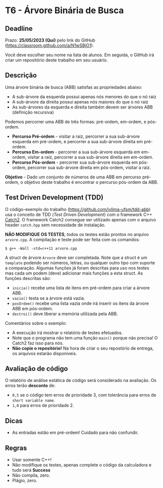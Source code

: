 
# T6 - Árvore Binária de Busca

## Deadline

Prazo: **25/05/2023 (Qui)** pelo link do GitHub (https://classroom.github.com/a/N1wSBjO1).

Você deve escolher seu nome na lista de alunos. Em seguida, o GitHub irá criar um repositório deste trabalho em seu usuário.

## Descrição

Uma árvore binária de busca (ABB) satisfas as propriedades abaixo:
- A sub-árvore da esquerda possui apenas nós menores do que o nó raiz
- A sub-árvore da direita possui apenas nós maiores do que o nó raiz
- As sub-árvores da esquerda e direita também devem ser árvores ABB (definição recursiva)

Podemos percorrer uma ABB de três formas: pré-ordem, em-ordem, e pós-ordem.
- **Percurso Pré-ordem** - visitar a raiz, percorrer a sua sub-árvore esquerda em pré-ordem, e percorrer a sua sub-árvore direita em pré-ordem.
- **Percurso Em-ordem** - percorrer a sua sub-árvore esquerda em em-ordem, visitar a raiz, percorrer a sua sub-árvore direita em em-ordem.
- **Percurso Pós-ordem** -  percorrer sua sub-árvore esquerda em pós-ordem, percorrer sua sub-árvore direita em pós-ordem, visitar a raiz.

**Objetivo** - Dado um conjunto de números de uma ABB em percurso pré-ordem, o objetivo deste trabalho é encontrar o percurso pós-ordem da ABB.

## Test Driven Development (TDD)

O código-exemplo do trabalho (https://github.com/jvlima-ufsm/tdd-abb) usa o conceito de TDD (*Test Driven Development*) com o framework C++ [Catch2](https://github.com/catchorg/Catch2/tree/v2.x).
O framework Catch2 consegue ser utilizado apenas com o arquivo header `catch.hpp` sem necessidade de instalação.

**NÃO MODIFIQUE OS TESTES**, todos os testes estão prontos no arquivo `arvore.cpp`. A compilação e teste pode ser feita com os comandos:
```
$ g++ -Wall -std=c++11 arvore.cpp 
```

A struct de árvore `Arvore` deve ser completada. Note que a struct é um `template` podendo ser números, letras, ou qualquer outro tipo com suporte a comparação. Algumas funções já foram descritas para uso nos testes mas cada um podem (deve) adicionar mais funções a esta struct. As funções descritas são:
- `inicia()` recebe uma lista de itens em pré-ordem para criar a árvore ABB.
- `vazio()` testa se a árvore está vazia.
- `posOrdem()` recebe uma lista vazia onde irá inserir os itens da árvore ABB em pós-ordem.
- `destroi()` deve liberar a memória utilizada pela ABB.


Comentários sobre o exemplo:
- A execução irá mostrar o relatório de testes efetuados.
- Note que o programa não tem uma função `main()` porque não precisa! O Catch2 faz isso para nós.
- **Não copie o repositório!** Na hora de criar o seu repostório de entrega, os arquivos estarão disponíveis.

## Avaliação de código

O relatório de análise estática de código será considerado na avaliação. Os erros terão **desconto** de:
- `0,5` se o código tem erros de prioridade 3, com tolerância para erros de `short variable name`.
- `1,0` para erros de prioridade 2.

## Dicas
- As entradas estão em pré-ordem! Cuidado para não confundir.

## Regras
- Usar somente C++!
- Não modifique os testes, apenas complete o código da calculadora e tudo será **Success**
- Não compila, zero.
- Plágio, zero.